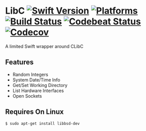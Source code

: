 LibC [![Swift Version](https://img.shields.io/badge/Swift-3.1-orange.svg)](https://swift.org/download/#releases) [![Platforms](https://img.shields.io/badge/Platforms-macOS%20|%20Linux-lightgray.svg)](https://swift.org/download/#releases) [![Build Status](https://travis-ci.org/DavidSkrundz/LibC.svg?branch=master)](https://travis-ci.org/DavidSkrundz/LibC) [![Codebeat Status](https://codebeat.co/badges/ef1bd196-3a7c-41c5-a1fd-3a5c2f6aea55)](https://codebeat.co/projects/github-com-davidskrundz-libc) [![Codecov](https://codecov.io/gh/DavidSkrundz/LibC/branch/master/graph/badge.svg)](https://codecov.io/gh/DavidSkrundz/LibC)
====

A limited Swift wrapper around CLibC


Features
--------

- Random Integers
- System Date/Time Info
- Get/Set Working Directory
- List Hardware Interfaces
- Open Sockets


Requires On Linux
-----------------
`$ sudo apt-get install libbsd-dev`
